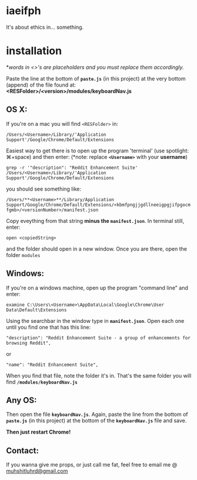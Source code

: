 # iaeifph
It's about ethics in... something.

# installation
\**words in <>'s are placeholders and you must replace them accordingly.*

Paste the line at the bottom of **```paste.js```** (in this project) at the very bottom (append) of the file found at:
**\<RESFolder\>/\<version\>/modules/keyboardNav.js**

## OS X:
If you're on a mac you will find ```<RESFolder>``` in:

```/Users/<Username>/Library/'Application Support'/Google/Chrome/Default/Extensions```

Easiest way to get there is to open up the program 'terminal' (use spotlight: ⌘+space) and then enter: (\*note: replace **```<Username>```** with your **username**)

```grep -r '"description": "Reddit Enhancement Suite' /Users/<Username>/Library/'Application Support'/Google/Chrome/Default/Extensions```

you should see something like:

```/Users/**<Username>**/Library/Application Support/Google/Chrome/Default/Extensions/<kbmfpngjjgdllneeigpgjifpgocmfgmb>/<versionNumber>/manifest.json```

Copy eveything from that string **minus the ```manifest.json```**.  In terminal still, enter:

```open <copiedString>```

and the folder should open in a new window.  Once you are there, open the folder ```modules```

## Windows:
If you're on a windows machine, open up the program "command line" and enter:

```examine C:\Users\<Username>\AppData\Local\Google\Chrome\User Data\Default\Extensions```

Using the searchbar in the window type in **```manifest.json```**.  Open each one until you find one that has this line:

```"description": "Reddit Enhancement Suite - a group of enhancements for browsing Reddit",```

or

```"name": "Reddit Enhancement Suite",```

When you find that file, note the folder it's in.  That's the same folder you will find **```/modules/keyboardNav.js```**

## Any OS:
Then open the file **```keyboardNav.js```**.  Again, paste the line from the bottom of **```paste.js```** (in this project) at the bottom of the **```keyboardNav.js```** file and save.

**Then just restart Chrome!**


## Contact:

If you wanna give me props, or just call me fat, feel free to email me @ muhshitluhrd@gmail.com
